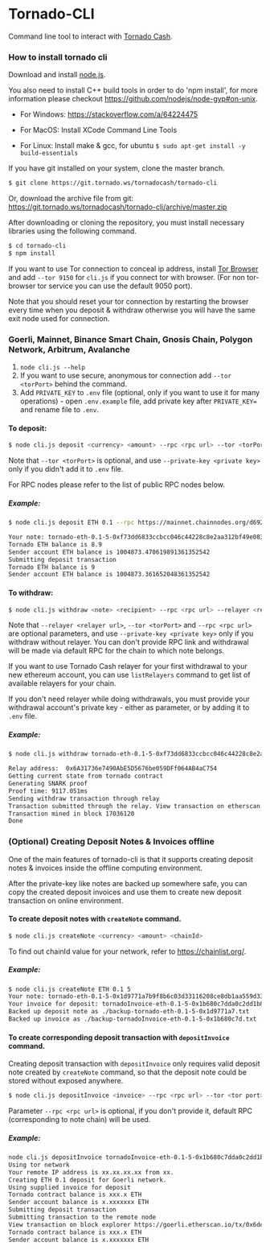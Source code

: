 # Tornado-CLI

Command line tool to interact with [Tornado Cash](https://tornado.ws).

### How to install tornado cli

Download and install [node.js](https://nodejs.org/en/download/).

You also need to install C++ build tools in order to do 'npm install', for more information please checkout https://github.com/nodejs/node-gyp#on-unix.

- For Windows: https://stackoverflow.com/a/64224475

- For MacOS: Install XCode Command Line Tools

- For Linux: Install make & gcc, for ubuntu `$ sudo apt-get install -y build-essentials`

If you have git installed on your system, clone the master branch.

```bash
$ git clone https://git.tornado.ws/tornadocash/tornado-cli
```

Or, download the archive file from git: https://git.tornado.ws/tornadocash/tornado-cli/archive/master.zip

After downloading or cloning the repository, you must install necessary libraries using the following command.

```bash
$ cd tornado-cli
$ npm install
```

If you want to use Tor connection to conceal ip address, install [Tor Browser](https://www.torproject.org/download/) and add `--tor 9150` for `cli.js` if you connect tor with browser. (For non tor-browser tor service you can use the default 9050 port).

Note that you should reset your tor connection by restarting the browser every time when you deposit & withdraw otherwise you will have the same exit node used for connection.

### Goerli, Mainnet, Binance Smart Chain, Gnosis Chain, Polygon Network, Arbitrum, Avalanche

1. `node cli.js --help`
2. If you want to use secure, anonymous tor connection add `--tor <torPort>` behind the command.
3. Add `PRIVATE_KEY` to `.env` file (optional, only if you want to use it for many operations) - open `.env.example` file, add private key after `PRIVATE_KEY=` and rename file to `.env`.

#### To deposit:

```bash
$ node cli.js deposit <currency> <amount> --rpc <rpc url> --tor <torPort> --private-key <private key>
```

Note that `--tor <torPort>` is optional, and use `--private-key <private key>` only if you didn't add it to `.env` file.

For RPC nodes please refer to the list of public RPC nodes below.

##### Example:

```bash
$ node cli.js deposit ETH 0.1 --rpc https://mainnet.chainnodes.org/d692ae63-0a7e-43e0-9da9-fe4f4cc6c607 --tor 9150

Your note: tornado-eth-0.1-5-0xf73dd6833ccbcc046c44228c8e2aa312bf49e08389dadc7c65e6a73239867b7ef49c705c4db227e2fadd8489a494b6880bdcb6016047e019d1abec1c7652
Tornado ETH balance is 8.9
Sender account ETH balance is 1004873.470619891361352542
Submitting deposit transaction
Tornado ETH balance is 9
Sender account ETH balance is 1004873.361652048361352542
```

#### To withdraw:

```bash
$ node cli.js withdraw <note> <recipient> --rpc <rpc url> --relayer <relayer url> --tor <torPort> --private-key <private key>
```

Note that `--relayer <relayer url>`, `--tor <torPort>` and `--rpc <rpc url>` are optional parameters, and use `--private-key <private key>` only if you withdraw without relayer.
You can don't provide RPC link and withdrawal will be made via default RPC for the chain to which note belongs.

If you want to use Tornado Cash relayer for your first withdrawal to your new ethereum account, you can use `listRelayers` command to get list of available relayers for your chain.

If you don't need relayer while doing withdrawals, you must provide your withdrawal account's private key - either as parameter, or by adding it to `.env` file.

##### Example:

```bash
$ node cli.js withdraw tornado-eth-0.1-5-0xf73dd6833ccbcc046c44228c8e2aa312bf49e08389dadc7c65e6a73239867b7ef49c705c4db227e2fadd8489a494b6880bdcb6016047e019d1abec1c7652 0x8589427373D6D84E98730D7795D8f6f8731FDA16 --rpc https://mainnet.chainnodes.org/d692ae63-0a7e-43e0-9da9-fe4f4cc6c607 --relayer https://goerli-relay.example.org --tor 9150

Relay address:  0x6A31736e7490AbE5D5676be059DFf064AB4aC754
Getting current state from tornado contract
Generating SNARK proof
Proof time: 9117.051ms
Sending withdraw transaction through relay
Transaction submitted through the relay. View transaction on etherscan https://goerli.etherscan.io/tx/0xcb21ae8cad723818c6bc7273e83e00c8393fcdbe74802ce5d562acad691a2a7b
Transaction mined in block 17036120
Done
```

### (Optional) Creating Deposit Notes & Invoices offline

One of the main features of tornado-cli is that it supports creating deposit notes & invoices inside the offline computing environment.

After the private-key like notes are backed up somewhere safe, you can copy the created deposit invoices and use them to create new deposit transaction on online environment.

#### To create deposit notes with `createNote` command.

```bash
$ node cli.js createNote <currency> <amount> <chainId>
```

To find out chainId value for your network, refer to https://chainlist.org/.

##### Example:

```bash
$ node cli.js createNote ETH 0.1 5
Your note: tornado-eth-0.1-5-0x1d9771a7b9f8b6c03d33116208ce8db1aa559d33e65d22dd2ff78375fc6b635f930536d2432b4bde0178c72cfc79d6b27023c5d9de60985f186b34c18c00
Your invoice for deposit: tornadoInvoice-eth-0.1-5-0x1b680c7dda0c2dd1b85f0fe126d49b16ed594b3cd6d5114db5f4593877a6b84f
Backed up deposit note as ./backup-tornado-eth-0.1-5-0x1d9771a7.txt
Backed up invoice as ./backup-tornadoInvoice-eth-0.1-5-0x1b680c7d.txt
```

#### To create corresponding deposit transaction with `depositInvoice` command.

Creating deposit transaction with `depositInvoice` only requires valid deposit note created by `createNote` command, so that the deposit note could be stored without exposed anywhere.

```bash
$ node cli.js depositInvoice <invoice> --rpc <rpc url> --tor <tor port>
```

Parameter `--rpc <rpc url>` is optional, if you don't provide it, default RPC (corresponding to note chain) will be used.

##### Example:

```bash
node cli.js depositInvoice tornadoInvoice-eth-0.1-5-0x1b680c7dda0c2dd1b85f0fe126d49b16ed594b3cd6d5114db5f4593877a6b84f --rpc https://goerli.infura.io/v3/9aa3d95b3bc440fa88ea12eaa4456161 --tor 9150
Using tor network
Your remote IP address is xx.xx.xx.xx from xx.
Creating ETH 0.1 deposit for Goerli network.
Using supplied invoice for deposit
Tornado contract balance is xxx.x ETH
Sender account balance is x.xxxxxxx ETH
Submitting deposit transaction
Submitting transaction to the remote node
View transaction on block explorer https://goerli.etherscan.io/tx/0x6ded443caed8d6f2666841149532c64bee149a9a8e1070ed4c91a12dd1837747
Tornado contract balance is xxx.x ETH
Sender account balance is x.xxxxxxx ETH
```
